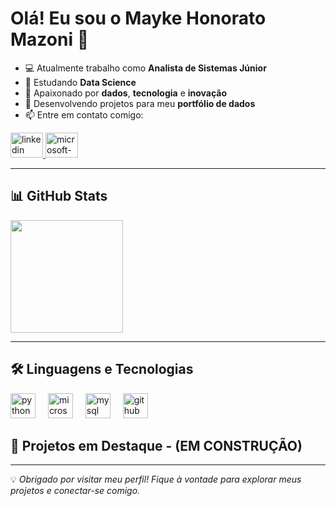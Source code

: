 # Olá! Eu sou o Mayke Honorato Mazoni 👋

- 💻 Atualmente trabalho como **Analista de Sistemas Júnior**
- 📘 Estudando **Data Science**
- 🎯 Apaixonado por **dados**, **tecnologia** e **inovação**
- 🔧 Desenvolvendo projetos para meu **portfólio de dados**
- 📫 Entre em contato comigo:

<div align="left">
  <a href="https://www.linkedin.com/in/maykehonorato/" target="_blank">
    <img src="https://raw.githubusercontent.com/maurodesouza/profile-readme-generator/master/src/assets/icons/social/linkedin/default.svg" width="52" height="40" alt="linkedin logo"  />
  </a>
  <a href="https://formsubmit.co/maike-honorato@hotmail.com" target="_blank">
    <img src="https://raw.githubusercontent.com/maurodesouza/profile-readme-generator/master/src/assets/icons/social/microsoft-outlook/default.svg" width="52" height="40" alt="microsoft-outlook logo"  />
  </a>
</div>

  </a>


---

## 📊 GitHub Stats

<div>
  <a href="https://github.com/MaykeHonorato">
    <img height="180em" src="https://github-readme-stats.vercel.app/api?username=MaykeHonorato&show_icons=true&theme=algolia&include_all_commits=true&count_private=true"/>
  </a>
</div>

---

## 🛠️ Linguagens e Tecnologias

<div align="left">
  <img src="https://cdn.jsdelivr.net/gh/devicons/devicon/icons/python/python-original.svg" height="40" alt="python logo"  />
  <img width="12" />
  <img src="https://cdn.jsdelivr.net/gh/devicons/devicon/icons/microsoftsqlserver/microsoftsqlserver-plain.svg" height="40" alt="microsoftsqlserver logo"  />
  <img width="12" />
  <img src="https://cdn.jsdelivr.net/gh/devicons/devicon/icons/mysql/mysql-original.svg" height="40" alt="mysql logo"  />
  <img width="12" />
  <img src="https://skillicons.dev/icons?i=github" height="40" alt="github logo"  />
</div>

## 🚀 Projetos em Destaque - (EM  CONSTRUÇÃO)



---

💡 *Obrigado por visitar meu perfil! Fique à vontade para explorar meus projetos e conectar-se comigo.*
